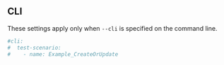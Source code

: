 ## CLI

These settings apply only when `--cli` is specified on the command line.

``` yaml $(cli)
#cli:
#  test-scenario:
#    - name: Example_CreateOrUpdate
```
